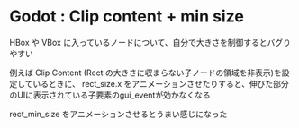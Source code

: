 # Godot : Clip content + min size

HBox や VBox に入っているノードについて、自分で大きさを制御するとバグりやすい

例えば Clip Content (Rect の大きさに収まらない子ノードの領域を非表示)を設定しているときに、
rect_size.x をアニメーションさせたりすると、伸びた部分のUIに表示されている子要素のgui_eventが効かなくなる

rect_min_size をアニメーションさせるとうまい感じになった
